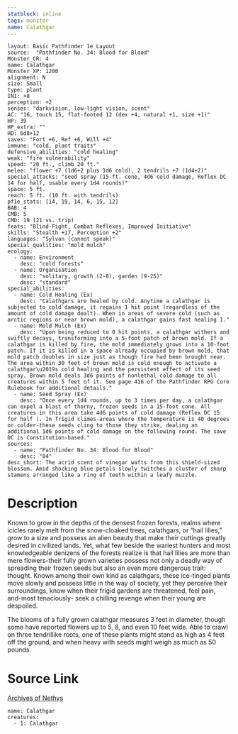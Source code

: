 ```yaml
---
statblock: inline
tags: monster
name: Calathgar
---
```

```statblock
layout: Basic Pathfinder 1e Layout
source:  "Pathfinder No. 34: Blood for Blood"
Monster_CR: 4
name: Calathgar
Monster_XP: 1200
alignment: N
size: Small
type: plant
INI: +8
perception: +2
senses: "darkvision, low-light vision, scent"
AC: "16, touch 15, flat-footed 12 (dex +4, natural +1, size +1)"
HP: 39
HP_extra: ""
HD: 6d8+12
saves: "Fort +6, Ref +6, Will +4"
immune: "cold, plant traits"
defensive_abilities: "cold healing"
weak: "fire vulnerability"
speed: "20 ft., climb 20 ft."
melee: "flower +7 (1d6+2 plus 1d6 cold), 2 tendrils +7 (1d4+2)"
special_attacks: "seed spray (15-ft. cone, 4d6 cold damage, Reflex DC 14 for half, usable every 1d4 rounds)"
space: 5 ft.
reach: 5 ft. (10 ft. with tendrils)
pf1e_stats: [14, 19, 14, 6, 15, 12]
BAB: 4
CMB: 5
CMD: 19 (21 vs. trip)
feats: "Blind-Fight, Combat Reflexes, Improved Initiative"
skills: "Stealth +17, Perception +2"
languages: "Sylvan (cannot speak)"
special_qualities: "mold mulch"
ecology:
  - name: Environment
    desc: "cold forests"
  - name: Organisation
    desc: "solitary, growth (2-8), garden (9-25)"
    desc: "standard"
special_abilities:
  - name: Cold Healing (Ex)
    desc: "Calathgars are healed by cold. Anytime a calathgar is subjected to cold damage, it regains 1 hit point (regardless of the amount of cold damage dealt). When in areas of severe cold (such as arctic regions or near brown mold), a calathgar gains fast healing 1."
  - name: Mold Mulch (Ex)
    desc: "Upon being reduced to 0 hit points, a calathgar withers and swiftly decays, transforming into a 5-foot patch of brown mold. If a calathgar is killed by fire, the mold immediately grows into a 10-foot patch. If it is killed in a space already occupied by brown mold, that mold patch doubles in size just as though fire had been brought near. The area within 30 feet of brown mold is cold enough to activate a calathgar\u2019s cold healing and the persistent effect of its seed spray. Brown mold deals 3d6 points of nonlethal cold damage to all creatures within 5 feet of it. See page 416 of the Pathfinder RPG Core Rulebook for additional details."
  - name: Seed Spray (Ex)
    desc: "Once every 1d4 rounds, up to 3 times per day, a calathgar can expel a blast of thorny, frozen seeds in a 15-foot cone. All creatures in this area take 4d6 points of cold damage (Reflex DC 15 for half ). In frigid climes-areas where the temperature is 40 degrees or colder-these seeds cling to those they strike, dealing an additional 1d6 points of cold damage on the following round. The save DC is Constitution-based."
sources:
  - name: "Pathfinder No. 34: Blood for Blood"
    desc: "84"
desc_short: The acrid scent of vinegar wafts from this shield-sized blossom. Amid shocking blue petals slowly twitches a cluster of sharp stamens arranged like a ring of teeth within a leafy muzzle.
```
# Description
Known to grow in the depths of the densest frozen forests, realms where icicles rarely melt from the snow-cloaked trees, calathgars, or “hail lilies,” grow to a size and possess an alien beauty that make their cuttings greatly desired in civilized lands. Yet, what few beside the wariest hunters and most knowledgeable denizens of the forests realize is that hail lilies are more than mere flowers-their fully grown varieties possess not only a deadly way of spreading their frozen seeds but also an even more dangerous trait: thought. Known among their own kind as calathgars, these ice-tinged plants move slowly and possess little in the way of society, yet they perceive their surroundings, know when their frigid gardens are threatened, feel pain, and-most tenaciously- seek a chilling revenge when their young are despoiled.

The blooms of a fully grown calathgar measures 3 feet in diameter, though some have reported flowers up to 5, 8, and even 10 feet wide. Able to crawl on three tendrillike roots, one of these plants might stand as high as 4 feet off the ground, and when heavy with seeds might weigh as much as 50 pounds.
# Source Link
[Archives of Nethys](https://aonprd.com/MonsterDisplay.aspx?ItemName=Calathgar)
```encounter-table
name: Calathgar
creatures:
  - 1: Calathgar
```
